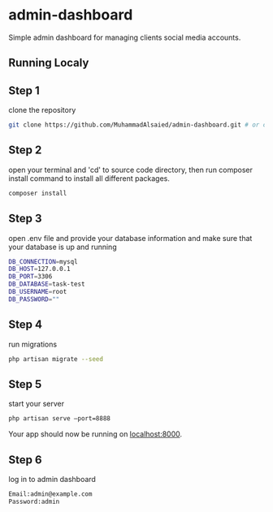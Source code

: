 # admin-dashboard

Simple admin dashboard for managing clients social media accounts.

## Running Localy
## Step 1
clone the repository
```sh
git clone https://github.com/MuhammadAlsaied/admin-dashboard.git # or clone your own fork
```

## Step 2
open your terminal and 'cd' to source code directory, then run composer install command to install all  different packages.
```sh
composer install
```

## Step 3
open .env file and provide your database information and make sure that your database is up and running
```sh
DB_CONNECTION=mysql
DB_HOST=127.0.0.1
DB_PORT=3306
DB_DATABASE=task-test
DB_USERNAME=root
DB_PASSWORD=""
```

## Step 4
run migrations
```sh
php artisan migrate --seed
```

## Step 5
start your server
```sh
php artisan serve –port=8888
```
Your app should now be running on [localhost:8000](http://localhost:8000).

## Step 6
log in to admin dashboard
```sh
Email:admin@example.com
Password:admin
```
